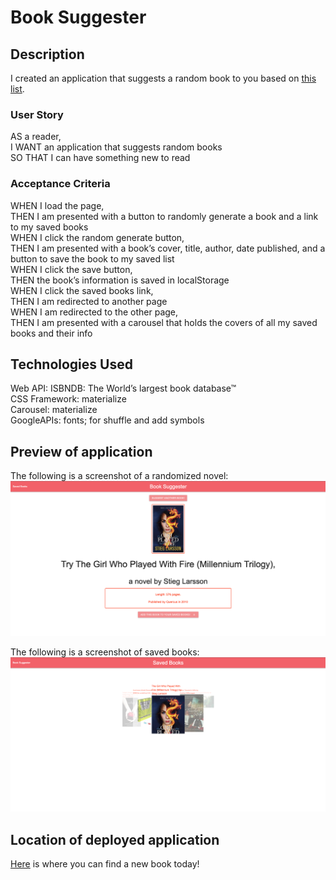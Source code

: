 # Book Suggester

## Description
I created an application that suggests a random book to you based on [this list](https://www.theguardian.com/news/datablog/2011/jan/01/top-100-books-of-all-time#data).

### User Story
AS a reader,  
I WANT an application that suggests random books  
SO THAT I can have something new to read  
### Acceptance Criteria
WHEN I load the page,  
THEN I am presented with a button to randomly generate a book and a link to my saved books  
WHEN I click the random generate button,  
THEN I am presented with a book’s cover, title, author, date published, and a button to save the book to my saved list  
WHEN I click the save button,  
THEN the book’s information is saved in localStorage  
WHEN I click the saved books link,  
THEN I am redirected to another page  
WHEN I am redirected to the other page,  
THEN I am presented with a carousel that holds the covers of all my saved books and their info

## Technologies Used
Web API: ISBNDB: The World’s largest book database™  
CSS Framework: materialize  
Carousel: materialize  
GoogleAPIs: fonts; for shuffle and add symbols

## Preview of application
The following is a screenshot of a randomized novel:
![Screenshot of random novel](assets/screenshots/random-novel.png)

The following is a screenshot of saved books:
![Screenshot of saved books](assets/screenshots/saved-books.png)

## Location of deployed application
[Here](https://jmcavaddy.github.io/book-suggester/index.html) is where you can find a new book today!